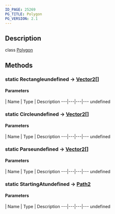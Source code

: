 ```yaml
---
ID_PAGE: 25269
PG_TITLE: Polygon
PG_VERSION: 2.1
---
```

## Description

class [Polygon](/classes/2.4/Polygon)



## Methods

### static Rectangleundefined &rarr; [Vector2](/classes/2.4/Vector2)[]



#### Parameters
 | Name | Type | Description
---|---|---|---
undefined
### static Circleundefined &rarr; [Vector2](/classes/2.4/Vector2)[]



#### Parameters
 | Name | Type | Description
---|---|---|---
undefined
### static Parseundefined &rarr; [Vector2](/classes/2.4/Vector2)[]



#### Parameters
 | Name | Type | Description
---|---|---|---
undefined
### static StartingAtundefined &rarr; [Path2](/classes/2.4/Path2)



#### Parameters
 | Name | Type | Description
---|---|---|---
undefined
